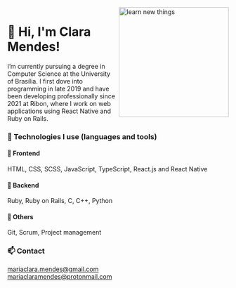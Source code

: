 <img src="https://media.giphy.com/media/Ec5RkrmARxPmTuXgrZ/giphy.gif" alt="learn new things" width="250" height="250" align="right"/>  

# :wave: Hi, I'm Clara Mendes! 

I’m currently pursuing a degree in Computer Science at the University of Brasília. I first dove into programming in late 2019 and have been developing professionally since 2021 at Ribon, where I work on web applications using React Native and Ruby on Rails.    

### :wrench: Technologies I use (languages and tools)    

#### :art: Frontend  
HTML, CSS, SCSS, JavaScript, TypeScript, React.js and React Native    

#### 🎲 Backend  
Ruby, Ruby on Rails, C, C++, Python    

#### :open_file_folder: Others  
Git, Scrum, Project management   

### :mailbox: Contact  
mariaclara.mendes@gmail.com  
mariaclaramendes@protonmail.com
